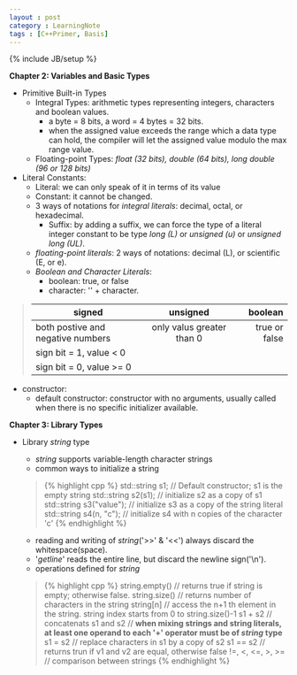 ```yaml
---
layout : post
category : LearningNote
tags : [C++Primer, Basis]
---
```

{% include JB/setup %}

**Chapter 2: Variables and Basic Types**


- Primitive Built-in Types
    + Integral Types: arithmetic types representing integers, characters and boolean values.
        * a byte = 8 bits, a word = 4 bytes = 32 bits.
        * when the assigned value exceeds the range which a data type can hold, the compiler will let the assigned value modulo the max range value.
    + Floating-point Types: *float (32 bits), double (64 bits), long double (96 or 128 bits)*
- Literal Constants: 
    + Literal: we can only speak of it in terms of its value
    + Constant: it cannot be changed.
    + 3 ways of notations for *integral literals*: decimal, octal, or hexadecimal.
        * Suffix: by adding a suffix, we can force the type of a literal integer constant to be type *long (L)* or *unsigned (u)* or *unsigned long (UL)*.
    + *floating-point literals*: 2 ways of notations: decimal (L), or scientific (E, or e).
    + *Boolean and Character Literals*:
        * boolean: true, or false
        * character: '' + character.
    
>| signed | unsigned | boolean | 
>|--------|:---------:|--------:|
>|both postive and negative numbers | only valus greater than 0 | true or false |
>| sign bit = 1, value < 0 | | |
>| sign bit = 0, value >= 0| | |

<!--more-->

- constructor:
    + default constructor: constructor with no arguments, usually called when there is no specific initializer available.


**Chapter 3: Library Types**

- Library *string* type
    + *string* supports variable-length character strings
    + common ways to initialize a string
    
    >{% highlight cpp %}
      std::string s1;              // Default constructor; s1 is the empty string
    std::string s2(s1);          // initialize s2 as a copy of s1
    std::string s3("value");     // initialize s3 as a copy of the string literal
    std::string s4(n, "c");      // initialize s4 with n copies of the character 'c'
    {% endhighlight %} 

    + reading and writing of *string*('>>' & '<<') always discard the whitespace(space).
    + '*getline*' reads the entire line, but discard the newline sign('\n').
    + operations defined for *string*
    
    >{% highlight cpp %}
      string.empty()          // returns true if string is empty; otherwise false.
    string.size()           // returns number of characters in the string
    string[n]               // access the n+1 th element in the string. string index starts from 0 to string.size()-1
    s1 + s2                 // concatenats s1 and s2
                            // **when mixing strings and string literals, at least one operand to each '+' operator must be of *string* type**
    s1 = s2                 // replace characters in s1 by a copy of s2
    s1 == s2                // returns trun if v1 and v2 are equal, otherwise false
    !=, <, <=, >, >=        // comparison between strings
    {% endhighlight %} 


